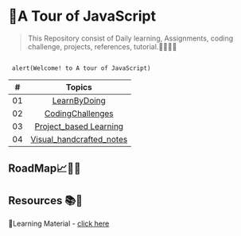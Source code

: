 # 💛A Tour of JavaScript
> This Repository consist of Daily learning, Assignments, coding challenge, projects, references, tutorial.👩‍💻👨‍💻

```

 alert(Welcome! to A tour of JavaScript)

```


|   #       | Topics                                                    |
|-----------|:-------------------------------------------------------------------------------------------------------------: |
|  01   |  [LearnByDoing](https://github.com/Aj7t/A-Tour-of-JavaScript/tree/main/LearnByDoing)      |
|  02   |  [CodingChallenges]()  |
|  03   |  [Project_based Learning]()   |
|  04   |  [Visual_handcrafted_notes]()   |

<!--- 
### Jonas Schmedtmann Roadmap 
![](https://pbs.twimg.com/media/EgfzxC-U8AES98L?format=jpg&name=large)  

 -->


## RoadMap📈🚵‍♀️


## Resources 📚🧾
📔Learning Material - [click here](https://github.com/Aj7t/A-Tour-of-JavaScript/blob/main/Resources.md)<br>



